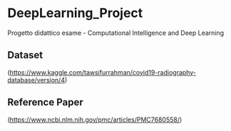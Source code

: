 # DeepLearning_Project
Progetto didattico esame - Computational Intelligence and Deep Learning
## Dataset
(https://www.kaggle.com/tawsifurrahman/covid19-radiography-database/version/4)

## Reference Paper
(https://www.ncbi.nlm.nih.gov/pmc/articles/PMC7680558/)